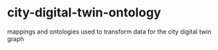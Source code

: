 # city-digital-twin-ontology
mappings and ontologies used to transform data for the city digital twin graph
